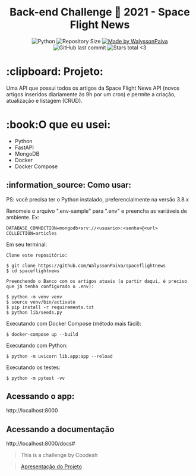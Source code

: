 <h1 align="center">
   Back-end Challenge 🏅 2021 - Space Flight News
</h1>
<p align="center">
   <a>
    <img alt="Python" src="https://img.shields.io/github/languages/top/WalyssonPaiva/spaceflightnews">
  </a>

  <img alt="Repository Size" src="https://img.shields.io/github/repo-size/WalyssonPaiva/spaceflightnews">
	
<a target="_blank" href="https://www.linkedin.com/in/walyssonpaiva">
    <img alt="Made by WalyssonPaiva" src="https://img.shields.io/badge/Made%20By-WalyssonPaiva-brightgreen">
  </a>

  <a>
    <img alt="GitHub last commit" src="https://img.shields.io/github/last-commit/WalyssonPaiva/spaceflightnews">
  </a>

 
  <img alt="Stars total <3" src="https://img.shields.io/github/stars/WalyssonPaiva/spaceflightnews?style=social">
</p>
<h1>
  :clipboard: Projeto:
</h1>
<p>Uma API que possui todos os artigos da Space Flight News API (novos artigos inseridos diariamente às 9h por um cron) e permite a criação, atualização e listagem (CRUD).</p>
<h1>:book:O que eu usei:</h1>
<ul>
<li> Python</li>
<li> FastAPI</li>
<li> MongoDB</li>
<li> Docker</li>
<li> Docker Compose</li>
</ul>

<h2>:information_source: Como usar: </h2>
<p> PS: você precisa ter o Python instalado, preferencialmente na versão 3.8.x </p>
<p> Renomeie o arquivo ".env-sample" para ".env" e preencha as variáveis de ambiente. Ex:</p>

```
DATABASE_CONNECTION=mongodb+srv://<usuario>:<senha>@<url>
COLLECTION=articles
```

Em seu terminal:
```
Clone este repositório:

$ git clone https://github.com/WalyssonPaiva/spaceflightnews
$ cd spaceflightnews

Preenchendo o Banco com os artigos atuais (a partir daqui, é preciso que já tenha configurado o .env):

$ python -m venv venv
$ source venv/bin/activate
$ pip install -r requirements.txt
$ python lib/seeds.py
```
Executando com Docker Compose (método mais fácil):
```
$ docker-compose up --build
```
Executando com Python:
```
$ python -m uvicorn lib.app:app --reload
```
Executando os testes:
```
$ python -m pytest -vv
```
<h2>Acessando o app:</h2>
<p>http://localhost:8000</p>
<h2>Acessando a documentação</h2>
<p>http://localhost:8000/docs#</p>

> This is a challenge by Coodesh

> <a href="https://www.loom.com/embed/4b295fe2ddee4c3bb8bce6e137e87631">Apresentação do Projeto</a>
